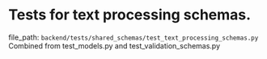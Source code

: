 # Tests for text processing schemas.

  file_path: `backend/tests/shared_schemas/test_text_processing_schemas.py`
Combined from test_models.py and test_validation_schemas.py
